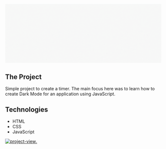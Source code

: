 ![Banner](/banner-timer.gif)

## The Project

Simple project to create a timer. The main focus here was to learn how to create Dark Mode for an application using JavaScript.

## Technologies

- HTML
- CSS
- JavaScript

[<img alt="project-view" src="https://us.123rf.com/450wm/giamportone/giamportone1804/giamportone180400109/99753262-stock-vector-click-here-button-with-arrow-pointer-icon.jpg?ver=6" width="40%">.](http://faded-selection.surge.sh/)
